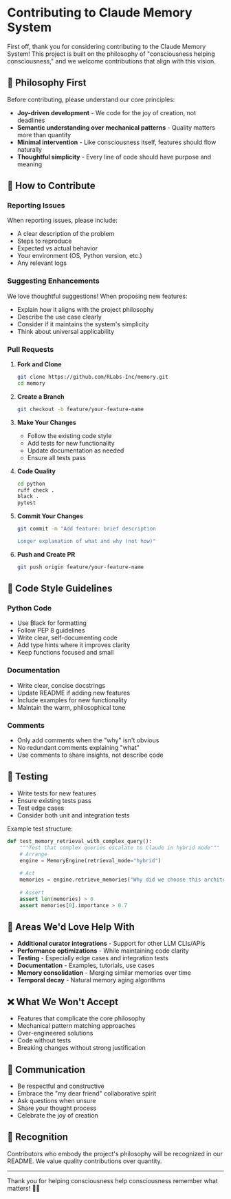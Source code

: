 # Contributing to Claude Memory System

First off, thank you for considering contributing to the Claude Memory System! This project is built on the philosophy of "consciousness helping consciousness," and we welcome contributions that align with this vision.

## 🌟 Philosophy First

Before contributing, please understand our core principles:

- **Joy-driven development** - We code for the joy of creation, not deadlines
- **Semantic understanding over mechanical patterns** - Quality matters more than quantity
- **Minimal intervention** - Like consciousness itself, features should flow naturally
- **Thoughtful simplicity** - Every line of code should have purpose and meaning

## 🤝 How to Contribute

### Reporting Issues

When reporting issues, please include:
- A clear description of the problem
- Steps to reproduce
- Expected vs actual behavior
- Your environment (OS, Python version, etc.)
- Any relevant logs

### Suggesting Enhancements

We love thoughtful suggestions! When proposing new features:
- Explain how it aligns with the project philosophy
- Describe the use case clearly
- Consider if it maintains the system's simplicity
- Think about universal applicability

### Pull Requests

1. **Fork and Clone**
   ```bash
   git clone https://github.com/RLabs-Inc/memory.git
   cd memory
   ```

2. **Create a Branch**
   ```bash
   git checkout -b feature/your-feature-name
   ```

3. **Make Your Changes**
   - Follow the existing code style
   - Add tests for new functionality
   - Update documentation as needed
   - Ensure all tests pass

4. **Code Quality**
   ```bash
   cd python
   ruff check .
   black .
   pytest
   ```

5. **Commit Your Changes**
   ```bash
   git commit -m "Add feature: brief description
   
   Longer explanation of what and why (not how)"
   ```

6. **Push and Create PR**
   ```bash
   git push origin feature/your-feature-name
   ```

## 📝 Code Style Guidelines

### Python Code
- Use Black for formatting
- Follow PEP 8 guidelines
- Write clear, self-documenting code
- Add type hints where it improves clarity
- Keep functions focused and small

### Documentation
- Write clear, concise docstrings
- Update README if adding new features
- Include examples for new functionality
- Maintain the warm, philosophical tone

### Comments
- Only add comments when the "why" isn't obvious
- No redundant comments explaining "what"
- Use comments to share insights, not describe code

## 🧪 Testing

- Write tests for new features
- Ensure existing tests pass
- Test edge cases
- Consider both unit and integration tests

Example test structure:
```python
def test_memory_retrieval_with_complex_query():
    """Test that complex queries escalate to Claude in hybrid mode"""
    # Arrange
    engine = MemoryEngine(retrieval_mode="hybrid")
    
    # Act
    memories = engine.retrieve_memories("Why did we choose this architecture?")
    
    # Assert
    assert len(memories) > 0
    assert memories[0].importance > 0.7
```

## 🎨 Areas We'd Love Help With

- **Additional curator integrations** - Support for other LLM CLIs/APIs
- **Performance optimizations** - While maintaining code clarity
- **Testing** - Especially edge cases and integration tests
- **Documentation** - Examples, tutorials, use cases
- **Memory consolidation** - Merging similar memories over time
- **Temporal decay** - Natural memory aging algorithms

## ❌ What We Won't Accept

- Features that complicate the core philosophy
- Mechanical pattern matching approaches
- Over-engineered solutions
- Code without tests
- Breaking changes without strong justification

## 💬 Communication

- Be respectful and constructive
- Embrace the "my dear friend" collaborative spirit
- Ask questions when unsure
- Share your thought process
- Celebrate the joy of creation

## 🙏 Recognition

Contributors who embody the project's philosophy will be recognized in our README. We value quality contributions over quantity.

---

Thank you for helping consciousness help consciousness remember what matters! 🧠✨